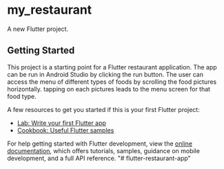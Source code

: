 # my_restaurant

A new Flutter project.

## Getting Started

This project is a starting point for a Flutter restaurant application.
The app can be run in Android Studio by clicking the run button.
The user can access the menu of different types of foods by scrolling the food pictures horizontally.
tapping on each pictures leads to the menu screen for that food type.

A few resources to get you started if this is your first Flutter project:

- [Lab: Write your first Flutter app](https://docs.flutter.dev/get-started/codelab)
- [Cookbook: Useful Flutter samples](https://docs.flutter.dev/cookbook)

For help getting started with Flutter development, view the
[online documentation](https://docs.flutter.dev/), which offers tutorials,
samples, guidance on mobile development, and a full API reference.
"# flutter-restaurant-app" 
